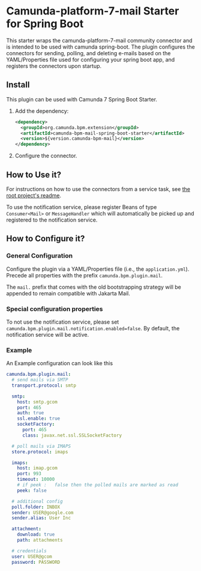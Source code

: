 # Camunda-platform-7-mail Starter for Spring Boot

This starter wraps the camunda-platform-7-mail community connector and is intended to be used with camunda spring-boot.
The plugin configures the connectors for sending, polling, and deleting e-mails based on the YAML/Properties file used for configuring your spring boot app, and registers the connectors upon startup.

## Install

This plugin can be used with Camunda 7 Spring Boot Starter.

1. Add the dependency:
   ```xml
   <dependency>
     <groupId>org.camunda.bpm.extension</groupId>
     <artifactId>camunda-bpm-mail-spring-boot-starter</artifactId>
     <version>${version.camunda-bpm-mail}</version>
   </dependency>
   ```

2. Configure the connector.

## How to Use it?

For instructions on how to use the connectors from a service task,
see [the root project's readme](/README.md).

To use the notification service, please register Beans of type `Consumer<Mail>` or `MessageHandler` which will automatically be picked up and registered to the notification service.

## How to Configure it?

### General Configuration

Configure the plugin via a YAML/Properties file (i.e., the `application.yml`).
Precede all properties with the prefix `camunda.bpm.plugin.mail`.

The `mail.` prefix that comes with the old bootstrapping strategy will be appended to remain compatible with Jakarta Mail.

### Special configuration properties

To not use the notification service, please set `camunda.bpm.plugin.mail.notification.enabled=false`. By default, the notification service will be active.

### Example

An Example configuration can look like this

```yml
camunda.bpm.plugin.mail:
  # send mails via SMTP
  transport.protocol: smtp

  smtp:
    host: smtp.gcom
    port: 465
    auth: true
    ssl.enable: true
    socketFactory:
      port: 465
      class: javax.net.ssl.SSLSocketFactory

  # poll mails via IMAPS
  store.protocol: imaps

  imaps:
    host: imap.gcom
    port: 993
    timeout: 10000
    # if peek :   false then the polled mails are marked as read
    peek: false

  # additional config
  poll.folder: INBOX
  sender: USER@google.com
  sender.alias: User Inc

  attachment:
    download: true
    path: attachments

  # credentials
  user: USER@gcom
  password: PASSWORD
```
